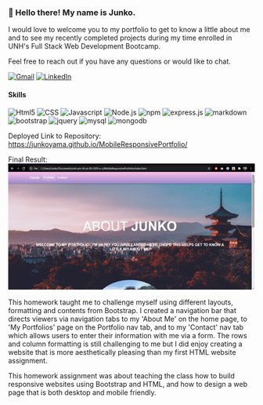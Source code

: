 ### :wave: Hello there! My name is Junko.

I would love to welcome you to my portfolio to get to know a little about me and to see my recently completed projects during my time enrolled in UNH's Full Stack Web Development Bootcamp.

Feel free to reach out if you have any questions or would like to chat.

[![Gmail](https://img.shields.io/badge/Gmail-D14836?style=for-the-badge&logo=gmail&logoColor=white)](https://www.linkedin.com/in/junkoyamazaki)
[![LinkedIn](https://img.shields.io/badge/LinkedIn-0077B5?style=for-the-badge&logo=linkedin&logoColor=white)](https://www.linkedin.com/in/junkoyamazaki)

#### Skills
![Html5](https://img.shields.io/badge/HTML5-E34F26?style=for-the-badge&logo=html5&logoColor=white)
![CSS](https://img.shields.io/badge/CSS-239120?&style=for-the-badge&logo=css3&logoColor=white)
![Javascript](https://img.shields.io/badge/JavaScript-F7DF1E?style=for-the-badge&logo=javascript&logoColor=black)
![Node.js](https://img.shields.io/badge/Node.js-43853D?style=for-the-badge&logo=node.js&logoColor=white)
![npm](https://img.shields.io/badge/npm-CB3837?style=for-the-badge&logo=npm&logoColor=white)
![express.js](https://img.shields.io/badge/Express.js-000000?style=for-the-badge&logo=express&logoColor=white)
![markdown](https://img.shields.io/badge/Markdown-000000?style=for-the-badge&logo=markdown&logoColor=white)
![bootstrap](https://img.shields.io/badge/Bootstrap-563D7C?style=for-the-badge&logo=bootstrap&logoColor=white)
![jquery](https://img.shields.io/badge/jQuery-0769AD?style=for-the-badge&logo=jquery&logoColor=white)
![mysql](https://img.shields.io/badge/MySQL-00000F?style=for-the-badge&logo=mysql&logoColor=white)
![mongodb](https://img.shields.io/badge/MongoDB-4EA94B?style=for-the-badge&logo=mongodb&logoColor=white)



Deployed Link to Repository: https://junkoyama.github.io/MobileResponsivePortfolio/

Final Result: ![Website GIF](./Assets/PortfolioGif.gif)

This homework taught me to challenge myself using different layouts, formatting and contents from Bootstrap. I created a navigation bar that directs viewers via navigation tabs to my 'About Me' on the home page, to 'My Portfolios' page on the Portfolio nav tab, and to my 'Contact' nav tab which allows users to enter their information with me via a form. The rows and column formatting is still challenging to me but I did enjoy creating a website that is more aesthetically pleasing than my first HTML website assignment.

This homework assignment was about teaching the class how to build responsive websites using Bootstrap and HTML, and how to design a web page that is both desktop and mobile friendly. 
